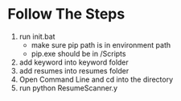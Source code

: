 # Follow The Steps
1. run init.bat
    - make sure pip path is in environment path
    - pip.exe should be in <Path to Python27>/Scripts
2. add keyword into keyword folder
3. add resumes into resumes folder
4. Open Command Line and cd into the directory
5. run python ResumeScanner.y <keyword file name without extension>